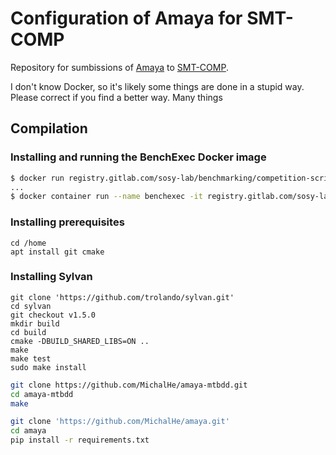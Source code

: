 # Configuration of Amaya for SMT-COMP
Repository for sumbissions of [Amaya](https://github.com/MichalHe/amaya) to [SMT-COMP](https://smt-comp.github.io/).

I don't know Docker, so it's likely some things are done in a stupid way.  Please correct if you find a better way.
Many things 

## Compilation

### Installing and running the BenchExec Docker image
```bash
$ docker run registry.gitlab.com/sosy-lab/benchmarking/competition-scripts/user:latest
...
$ docker container run --name benchexec -it registry.gitlab.com/sosy-lab/benchmarking/competition-scripts/user
```

### Installing prerequisites

```
cd /home
apt install git cmake
```

### Installing Sylvan
```
git clone 'https://github.com/trolando/sylvan.git'
cd sylvan
git checkout v1.5.0
mkdir build
cd build
cmake -DBUILD_SHARED_LIBS=ON ..
make
make test
sudo make install
```

```bash
git clone https://github.com/MichalHe/amaya-mtbdd.git
cd amaya-mtbdd
make
```

```bash
git clone 'https://github.com/MichalHe/amaya.git'
cd amaya
pip install -r requirements.txt

